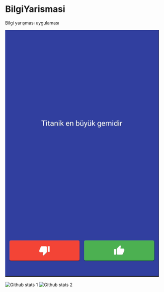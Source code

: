 # BilgiYarismasi
Bilgi yarışması uygulaması

<img src="https://github.com/alierdem06/BilgiYarismasi/blob/main/preview.png" width="auto">









![Github stats 1](https://github-readme-stats.vercel.app/api?username=alierdem06&show_icons=true&theme=gradient) 
![Github stats 2](https://github-readme-stats.vercel.app/api?username=alierdem06&show_icons=true&theme=radical)
